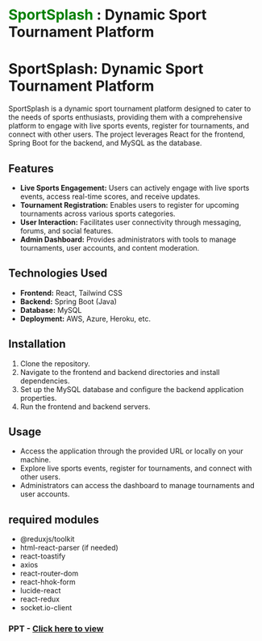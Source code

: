 # <b style= "color: green">SportSplash</b> : Dynamic Sport Tournament Platform
 
# SportSplash: Dynamic Sport Tournament Platform

SportSplash is a dynamic sport tournament platform designed to cater to the needs of sports enthusiasts, providing them with a comprehensive platform to engage with live sports events, register for tournaments, and connect with other users. The project leverages React for the frontend, Spring Boot for the backend, and MySQL as the database.

## Features

- **Live Sports Engagement:** Users can actively engage with live sports events, access real-time scores, and receive updates.
- **Tournament Registration:** Enables users to register for upcoming tournaments across various sports categories.
- **User Interaction:** Facilitates user connectivity through messaging, forums, and social features.
- **Admin Dashboard:** Provides administrators with tools to manage tournaments, user accounts, and content moderation.

## Technologies Used

- **Frontend:** React, Tailwind CSS
- **Backend:** Spring Boot (Java)
- **Database:** MySQL
- **Deployment:** AWS, Azure, Heroku, etc.

## Installation

1. Clone the repository.
2. Navigate to the frontend and backend directories and install dependencies.
3. Set up the MySQL database and configure the backend application properties.
4. Run the frontend and backend servers.

## Usage

- Access the application through the provided URL or locally on your machine.
- Explore live sports events, register for tournaments, and connect with other users.
- Administrators can access the dashboard to manage tournaments and user accounts.




## required modules
- @reduxjs/toolkit
- html-react-parser (if needed)
- react-toastify
- axios
- react-router-dom
- react-hhok-form
- lucide-react
- react-redux
- socket.io-client


### PPT - [Click here to view](https://www.canva.com/design/DAF4XvB56uw/SHqPS0YCeMN4FtEbqCEMPQ/edit?utm_content=DAF4XvB56uw&utm_campaign=designshare&utm_medium=link2&utm_source=sharebutton)